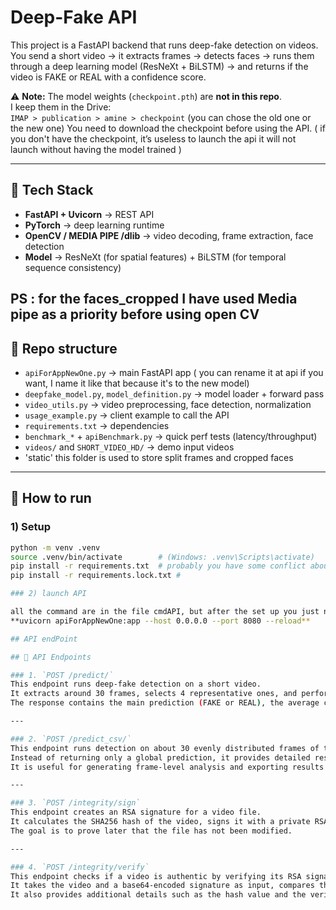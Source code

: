 # Deep-Fake API

This project is a FastAPI backend that runs deep-fake detection on videos.  
You send a short video → it extracts frames → detects faces → runs them through a deep learning model (ResNeXt + BiLSTM) → and returns if the video is FAKE or REAL with a confidence score.

⚠️ **Note:** The model weights (`checkpoint.pth`) are **not in this repo**.  
I keep them in the Drive:  
`IMAP > publication > amine > checkpoint` (you can chose the old one or the new one) 
You need to download the checkpoint before using the API. ( if you don't have the checkpoint, it’s useless to launch the api it will not launch without having the model trained )  

---

## 🔧 Tech Stack

- **FastAPI + Uvicorn** → REST API
- **PyTorch** → deep learning runtime
- **OpenCV / MEDIA PIPE /dlib** → video decoding, frame extraction, face detection
- **Model** → ResNeXt (for spatial features) + BiLSTM (for temporal sequence consistency)

PS : for the faces_cropped I have used Media pipe as a priority before using open CV
---

## 📂 Repo structure

- `apiForAppNewOne.py` → main FastAPI app  ( you can rename it at api if you want, I name it like that because it's to the new model) 
- `deepfake_model.py`, `model_definition.py` → model loader + forward pass  
- `video_utils.py` → video preprocessing, face detection, normalization  
- `usage_example.py` → client example to call the API  
- `requirements.txt` → dependencies  
- `benchmark_*` + `apiBenchmark.py` → quick perf tests (latency/throughput)  
- `videos/` and `SHORT_VIDEO_HD/` → demo input videos
- 'static' this folder is used to store split frames and cropped faces  

---

## 🚀 How to run

### 1) Setup
```bash
python -m venv .venv
source .venv/bin/activate        # (Windows: .venv\Scripts\activate)
pip install -r requirements.txt  # probably you have some conflict about dependence but it's fine
pip install -r requirements.lock.txt #

### 2) launch API

all the command are in the file cmdAPI, but after the set up you just need to right this commande 
**uvicorn apiForAppNewOne:app --host 0.0.0.0 --port 8080 --reload**

## API endPoint

## 📡 API Endpoints

### 1. `POST /predict/`
This endpoint runs deep-fake detection on a short video.  
It extracts around 30 frames, selects 4 representative ones, and performs inference using the model.  
The response contains the main prediction (FAKE or REAL), the average confidence score, the processing time, the extracted metadata, and links to the frames and cropped faces stored in the static folder.

---

### 2. `POST /predict_csv/`
This endpoint runs detection on about 30 evenly distributed frames of the video.  
Instead of returning only a global prediction, it provides detailed results for each frame, including the predicted label and the confidence score.  
It is useful for generating frame-level analysis and exporting results in CSV-like format.

---

### 3. `POST /integrity/sign`
This endpoint creates an RSA signature for a video file.  
It calculates the SHA256 hash of the video, signs it with a private RSA key, and returns the signature in base64 format along with the hash and the signing timestamp.  
The goal is to prove later that the file has not been modified.

---

### 4. `POST /integrity/verify`
This endpoint checks if a video is authentic by verifying its RSA signature.  
It takes the video and a base64-encoded signature as input, compares the computed SHA256 hash with the signed one, and returns whether the signature is valid or not.  
It also provides additional details such as the hash value and the verification timestamp.
